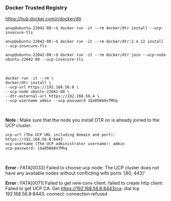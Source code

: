 ### Docker Trusted Registry

https://hub.docker.com/r/docker/dtr

`anup@ubuntu-22042-08:~$ docker run -it --rm docker/dtr install --ucp-insecure-tls`

`anup@ubuntu-22042-08:~$ docker run -it --rm docker/dtr:2.4.12 install --ucp-insecure-tls`

`anup@ubuntu-22042-08:~$ docker run -it --rm docker/dtr join --ucp-node ubuntu-22042-08 --ucp-insecure-tls`

<br>

    docker run -it --rm \
    docker/dtr install \
    --ucp-url https://192.168.56.8 \
    --ucp-node ubuntu-22042-08 \
    --dtr-external-url https://192.168.56.4 \
    --ucp-username admin --ucp-password 1$a85W$0xTMhq

<br>

**Note :** Make sure that the node you install DTR on is already joined to the UCP cluster.

    ucp-url (The UCP URL including domain and port): https://192.168.56.8:8443
    ucp-username (The UCP administrator username): admin
    ucp-password: 1$a85W$0xTMhq

<br>

**Error :** FATA[0033] Failed to choose ucp node: The UCP cluster does not have any available nodes without conflicting with ports '[80, 443]' 

**Error :** FATA[0071] Failed to get new conv client: failed to create http client: Failed to get UCP CA: Get https://192.168.56.8:8443/ca: dial tcp 192.168.56.8:8443: connect: connection refused 

<br>
